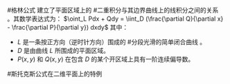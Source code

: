 #格林公式 建立了平面区域上的 #二重积分与其边界曲线上的线积分之间的关系 。其数学表达式为：
$\oint_L Pdx + Qdy = \iint_D (\frac{\partial Q}{\partial x} - \frac{\partial P}{\partial y}) dxdy$
其中：
*   $L$ 是一条按正方向（逆时针方向）围成的 #分段光滑的简单闭合曲线 。
*   $D$ 是由曲线 $L$ 所围成的平面区域。
*   $P(x, y)$ 和 $Q(x, y)$ 在包含 $D$ 的某个开区域上具有一阶连续偏导数。


#斯托克斯公式在二维平面上的特例